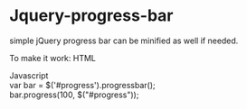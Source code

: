 # Jquery-progress-bar
simple jQuery progress bar can be minified as well if needed.


To make it work:
HTML
<div id="progress"></div>

Javascript
<br>
var bar = $('#progress').progressbar();
<br>
bar.progress(100, $("#progress"));
